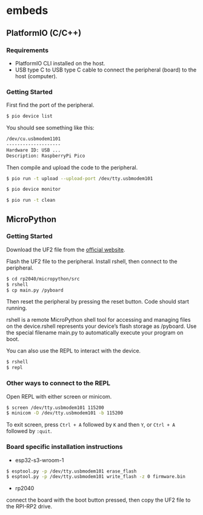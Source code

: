 # embeds

## PlatformIO (C/C++)

### Requirements

- PlatformIO CLI installed on the host.
- USB type C to USB type C cable to connect the peripheral (board) to the host (computer).

### Getting Started

First find the port of the peripheral.

```bash
$ pio device list
```

You should see something like this:

```bash
/dev/cu.usbmodem1101
--------------------
Hardware ID: USB ...
Description: RaspberryPi Pico
```

Then compile and upload the code to the peripheral.


```bash
$ pio run -t upload --upload-port /dev/tty.usbmodem101
```

```bash
$ pio device monitor
```

```bash
$ pio run -t clean
```

## MicroPython

### Getting Started

Download the UF2 file from the [official website](https://micropython.org/download/).

Flash the UF2 file to the peripheral.
Install rshell, then connect to the peripheral.

```bash
$ cd rp2040/micropython/src
$ rshell
$ cp main.py /pyboard
```

Then reset the peripheral by pressing the reset button.
Code should start running.

rshell is a remote MicroPython shell tool for accessing and managing files on the device.rshell represents your device’s flash storage as /pyboard.
Use the special filename main.py to automatically execute your program on boot.

You can also use the REPL to interact with the device.

```bash
$ rshell
$ repl
```

### Other ways to connect to the REPL

Open REPL with either screen or minicom.

```bash
$ screen /dev/tty.usbmodem101 115200
$ minicom -D /dev/tty.usbmodem101 -b 115200
```

To exit screen, press `Ctrl + A` followed by `K` and then `Y`, or `Ctrl + A` followed by `:quit`.

### Board specific installation instructions

- esp32-s3-wroom-1

```bash
$ esptool.py -p /dev/tty.usbmodem101 erase_flash
$ esptool.py -p /dev/tty.usbmodem101 write_flash -z 0 firmware.bin
```

- rp2040

connect the board with the boot button pressed, then copy the UF2 file to the RPI-RP2 drive.
